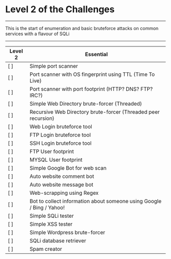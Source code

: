 
# Level 2 of the Challenges

---

This is the start of enumeration and basic bruteforce attacks on common services with a flavour of SQLi

--------------------------------------------------------------------------------------------
Level 2 | Essential
------------------------------------------------|-------------------------------------------
[ ]  | Simple port scanner
[ ]  | Port scanner with OS fingerprint using TTL (Time To Live)
[ ]  | Port scanner with port footprint (HTTP? DNS? FTP? IRC?)
[ ]  | Simple Web Directory brute-forcer (Threaded)
[ ]  | Recursive Web Directory brute-forcer (Threaded peer recursion)
[ ]  | Web Login bruteforce tool
[ ]  | FTP Login bruteforce tool
[ ]  | SSH Login bruteforce tool
[ ]  | FTP User footprint
[ ]  | MYSQL User footprint
[ ]  | Simple Google Bot for web scan
[ ]  | Auto website comment bot
[ ]  | Auto website message bot
[ ]  | Web-scrapping using Regex
[ ]  | Bot to collect information about someone using Google / Bing / Yahoo!
[ ]  | Simple SQLi tester
[ ]  | Simple XSS tester
[ ]  | Simple Wordpress brute-forcer
[ ]  | SQLi database retriever
[ ]  | Spam creator
